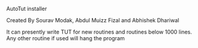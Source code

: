 AutoTut installer

Created By Sourav Modak, Abdul Muizz Fizal and Abhishek Dhariwal

It can presently write TUT for new routines and routines below 1000 lines. Any other routine if used will hang the program
